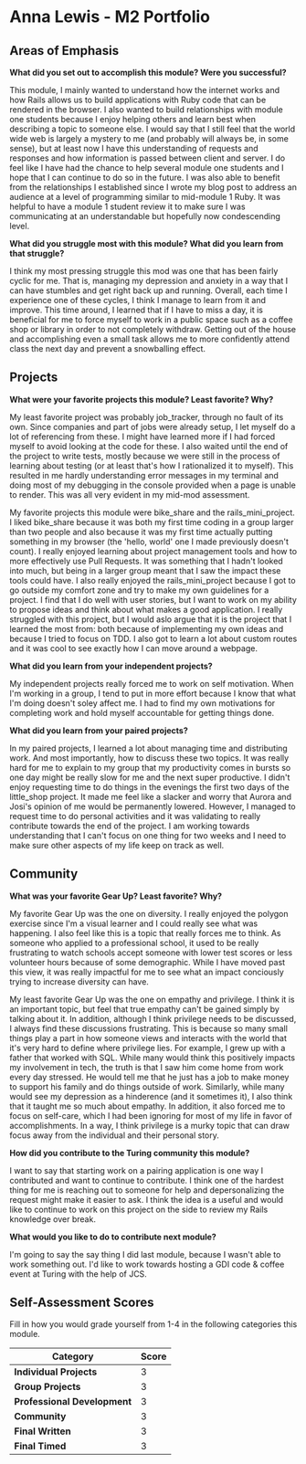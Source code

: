 # Anna Lewis - M2 Portfolio

## Areas of Emphasis

**What did you set out to accomplish this module? Were you successful?**

This module, I mainly wanted to understand how the internet works and how Rails allows us to build applications with Ruby code that can be rendered in the browser. I also wanted to build relationships with module one students because I enjoy helping others and learn best when describing a topic to someone else. I would say that I still feel that the world wide web is largely a mystery to me (and probably will always be, in some sense), but at least now I have this understanding of requests and responses and how information is passed between client and server. I do feel like I have had the chance to help several module one students and I hope that I can continue to do so in the future. I was also able to benefit from the relationships I established since I wrote my blog post to address an audience at a level of programming similar to mid-module 1 Ruby. It was helpful to have a module 1 student review it to make sure I was communicating at an understandable but hopefully now condescending level.

**What did you struggle most with this module? What did you learn from that struggle?**

I think my most pressing struggle this mod was one that has been fairly cyclic for me. That is, managing my depression and anxiety in a way that I can have stumbles and get right back up and running. Overall, each time I experience one of these cycles, I think I manage to learn from it and improve. This time around, I learned that if I have to miss a day, it is beneficial for me to force myself to work in a public space such as a coffee shop or library in order to not completely withdraw. Getting out of the house and accomplishing even a small task allows me to more confidently attend class the next day and prevent a snowballing effect.

## Projects

**What were your favorite projects this module? Least favorite? Why?**

My least favorite project was probably job_tracker, through no fault of its own. Since companies and part of jobs were already setup, I let myself do a lot of referencing from these. I might have learned more if I had forced myself to avoid looking at the code for these. I also waited until the end of the project to write tests, mostly because we were still in the process of learning about testing (or at least that's how I rationalized it to myself). This resulted in me hardly understanding error messages in my terminal and doing most of my debugging in the console provided when a page is unable to render. This was all very evident in my mid-mod assessment.

My favorite projects this module were bike_share and the rails_mini_project. I liked bike_share because it was both my first time coding in a group larger than two people and also because it was my first time actually putting something in my browser (the 'hello, world' one I made previously doesn't count). I really enjoyed learning about project management tools and how to more effectively use Pull Requests. It was something that I hadn't looked into much, but being in a larger group meant that I saw the impact these tools could have. I also really enjoyed the rails_mini_project because I got to go outside my comfort zone and try to make my own guidelines for a project. I find that I do well with user stories, but I want to work on my ability to propose ideas and think about what makes a good application. I really struggled with this project, but I would aslo argue that it is the project that I learned the most from: both because of implementing my own ideas and because I tried to focus on TDD. I also got to learn a lot about custom routes and it was cool to see exactly how I can move around a webpage.

**What did you learn from your independent projects?**

My independent projects really forced me to work on self motivation. When I'm working in a group, I tend to put in more effort because I know that what I'm doing doesn't soley affect me. I had to find my own motivations for completing work and hold myself accountable for getting things done.

**What did you learn from your paired projects?**

In my paired projects, I learned a lot about managing time and distributing work. And most importantly, how to discuss these two topics. It was really hard for me to explain to my group that my productivity comes in bursts so one day might be really slow for me and the next super productive. I didn't enjoy requesting time to do things in the evenings the first two days of the little_shop project. It made me feel like a slacker and worry that Aurora and Josi's opinion of me would be permanently lowered. However, I managed to request time to do personal activities and it was validating to really contribute towards the end of the project. I am working towards understanding that I can't focus on one thing for two weeks and I need to make sure other aspects of my life keep on track as well.

## Community

**What was your favorite Gear Up? Least favorite? Why?**

My favorite Gear Up was the one on diversity. I really enjoyed the polygon exercise since I'm a visual learner and I could really see what was happening. I also feel like this is a topic that really forces me to think. As someone who applied to a professional school, it used to be really frustrating to watch schools accept someone with lower test scores or less volunteer hours because of some demographic. While I have moved past this view, it was really impactful for me to see what an impact conciously trying to increase diversity can have.

My least favorite Gear Up was the one on empathy and privilege. I think it is an important topic, but feel that true empathy can't be gained simply by talking about it. In addition, although I think privilege needs to be discussed, I always find these discussions frustrating. This is because so many small things play a part in how someone views and interacts with the world that it's very hard to define where privilege lies. For example, I grew up with a father that worked with SQL. While many would think this positively impacts my involvement in tech, the truth is that I saw him come home from work every day stressed. He would tell me that he just has a job to make money to support his family and do things outside of work. Similarly, while many would see my depression as a hinderence (and it sometimes it), I also think that it taught me so much about empathy. In addition, it also forced me to focus on self-care, which I had been ignoring for most of my life in favor of accomplishments. In a way, I think privilege is a murky topic that can draw focus away from the individual and their personal story.

**How did you contribute to the Turing community this module?**

I want to say that starting work on a pairing application is one way I contributed and want to continue to contribute. I think one of the hardest thing for me is reaching out to someone for help and depersonalizing the request might make it easier to ask. I think the idea is a useful and would like to continue to work on this project on the side to review my Rails knowledge over break.

**What would you like to do to contribute next module?**

I'm going to say the say thing I did last module, because I wasn't able to work something out. I'd like to work towards hosting a GDI code & coffee event at Turing with the help of JCS.

## Self-Assessment Scores

Fill in how you would grade yourself from 1-4 in the following categories this module.

| Category                     | Score |
| -----------------------------| ----- |
| **Individual Projects**      |   3   |
| **Group Projects**           |   3   |
| **Professional Development** |   3   |
| **Community**                |   3   |
| **Final Written**            |   3   |
| **Final Timed**              |   3   |
